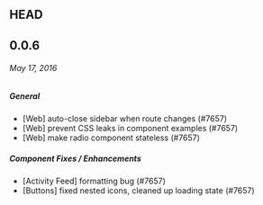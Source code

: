 ## HEAD

## 0.0.6
###### _May 17, 2016_

##### General
- [Web] auto-close sidebar when route changes (#7657)
- [Web] prevent CSS leaks in component examples (#7657)
- [Web] make radio component stateless (#7657)

##### Component Fixes / Enhancements
- [Activity Feed] formatting bug (#7657)
- [Buttons] fixed nested icons, cleaned up loading state (#7657)
